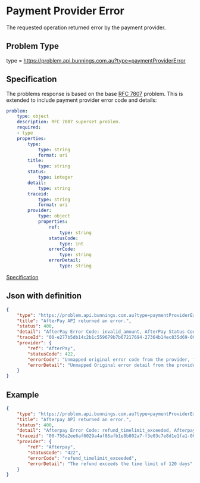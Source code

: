 # Payment Provider Error

The requested operation returned error by the payment provider.

## Problem Type

type = https://problem.api.bunnings.com.au?type=paymentProviderError

## Specification

The problems response is based on the base [RFC 7807](https://tools.ietf.org/html/rfc7807) problem. 
This is extended to include payment provider error code and details:

```yaml
problem:
    type: object
    description: RFC 7807 superset problem.
    required:
    - type
    properties:
        type:
            type: string
            format: uri
        title:
            type: string
        status:
            type: integer
        detail:
            type: string
        traceid:
            type: string
            format: uri
        provider:
            type: object
            properties:
                ref:
                    type: string
                statusCode:
                    type: int
                errorCode:
                    type: string
                errorDetail:
                    type: string

```
[Specification](./providerValidationError.yaml)

## Json with definition

```json
{
    "type": "https://problem.api.bunnings.com.au?type=paymentProviderError",
    "title": "AfterPay API returned an error.",
    "status": 400,
    "detail": "AfterPay Error Code: invalid_amount, AfterPay Status Code: 422, AfterPay Error Message: Refund amount exceeded open to refund amount.",
    "traceId": "00-e277b5db14c2b1c559679b7b67217694-27364b14ec835d69-00",
    "provider": {
        "ref": "AfterPay",
        "statusCode": 422,
        "errorCode": "Unmapped original error code from the provider, for example invalid_amount",
        "errorDetail": "Unmapped Original error detail from the provider, example Refund amount exceeded open to refund amount"
    }
}
```
## Example

```json
{
    "type": "https://problem.api.bunnings.com.au?type=paymentProviderError",
    "title": "Afterpay API returned an error.",
    "status": 400,
    "detail": "Afterpay Error Code: refund_timelimit_exceeded, Afterpay Status Code: 422, Afterpay Error Message: The refund exceeds the time limit of 120 days.",
    "traceid": "00-758a2ee6af6029a4af86afb1e8b802a7-f3e03c7e8d1e1fa1-00",
    "provider": {
        "ref": "Afterpay",
        "statusCode": "422",
        "errorCode": "refund_timelimit_exceeded",
        "errorDetail": "The refund exceeds the time limit of 120 days"
    }
}
```
